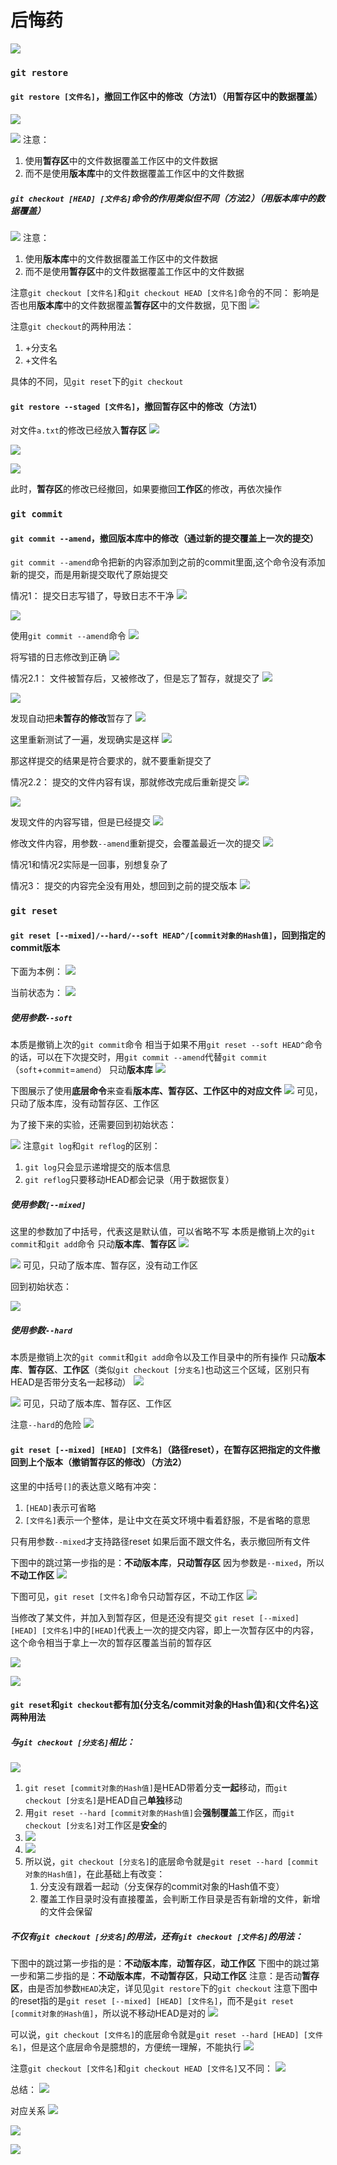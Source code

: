 # 后悔药

![](2022-12-05-22-41-13.png)

### ```git restore```

#### ```git restore [文件名]```，撤回工作区中的修改（方法1）（用暂存区中的数据覆盖）

![](2022-12-05-22-46-29.png)

![](2022-12-06-15-09-40.png)
注意：
1. 使用**暂存区**中的文件数据覆盖工作区中的文件数据
2. 而不是使用**版本库**中的文件数据覆盖工作区中的文件数据

##### ```git checkout [HEAD] [文件名]```命令的作用类似但不同（方法2）（用版本库中的数据覆盖）

![](2022-12-06-15-05-23.png)
注意：
1. 使用**版本库**中的文件数据覆盖工作区中的文件数据
2. 而不是使用**暂存区**中的文件数据覆盖工作区中的文件数据

注意```git checkout [文件名]```和```git checkout HEAD [文件名]```命令的不同：
影响是否也用**版本库**中的文件数据覆盖**暂存区**中的文件数据，见下图
![](2022-12-06-15-35-02.png)

注意```git checkout```的两种用法：
1. +分支名
2. +文件名
   
具体的不同，见```git reset```下的```git checkout```

#### ```git restore --staged [文件名]```，撤回暂存区中的修改（方法1）

对文件```a.txt```的修改已经放入**暂存区**
![](2022-12-05-22-52-20.png)

![](2022-12-05-22-55-53.png)

![](2022-12-05-22-57-04.png)

此时，**暂存区**的修改已经撤回，如果要撤回**工作区**的修改，再依次操作

### ```git commit```

#### ```git commit --amend```，撤回版本库中的修改（通过新的提交覆盖上一次的提交）

```git commit --amend```命令把新的内容添加到之前的commit里面,这个命令没有添加新的提交，而是用新提交取代了原始提交

情况1：
提交日志写错了，导致日志不干净
![](2022-12-05-23-13-32.png)

![](2022-12-05-23-18-21.png)

使用```git commit --amend```命令
![](2022-12-05-23-22-03.png)

将写错的日志修改到正确
![](2022-12-05-23-21-29.png)

情况2.1：
文件被暂存后，又被修改了，但是忘了暂存，就提交了
![](2022-12-05-23-30-16.png)

![](2022-12-05-23-32-52.png)

发现自动把**未暂存的修改**暂存了
![](2022-12-05-23-35-38.png)

这里重新测试了一遍，发现确实是这样
![](2022-12-05-23-45-27.png)

那这样提交的结果是符合要求的，就不要重新提交了

情况2.2：
提交的文件内容有误，那就修改完成后重新提交
![](2022-12-06-10-21-04.png)

![](2022-12-06-10-16-01.png)

发现文件的内容写错，但是已经提交
![](2022-12-06-10-16-59.png)

修改文件内容，用参数```--amend```重新提交，会覆盖最近一次的提交
![](2022-12-06-10-19-19.png)

情况1和情况2实际是一回事，别想复杂了

情况3：
提交的内容完全没有用处，想回到之前的提交版本
![](2022-12-06-10-22-40.png)

### ```git reset```

#### ```git reset [--mixed]/--hard/--soft HEAD^/[commit对象的Hash值]```，回到指定的commit版本

下面为本例：
![](2022-12-06-10-29-40.png)

当前状态为：
![](2022-12-06-10-35-27.png)

##### 使用参数```--soft```

本质是撤销上次的```git commit```命令
相当于如果不用```git reset --soft HEAD^```命令的话，可以在下次提交时，用```git commit --amend```代替```git commit```（```soft```+```commit```=```amend```）
只动**版本库**
![](2022-12-06-10-41-27.png)

下图展示了使用**底层命令**来查看**版本库、暂存区、工作区中的对应文件**
![](2022-12-06-10-54-34.png)
可见，只动了版本库，没有动暂存区、工作区

为了接下来的实验，还需要回到初始状态：

![](2022-12-06-11-03-58.png)
注意```git log```和```git reflog```的区别：
1. ```git log```只会显示递增提交的版本信息
2. ```git reflog```只要移动HEAD都会记录（用于数据恢复）

##### 使用参数```[--mixed]```

这里的参数加了中括号，代表这是默认值，可以省略不写
本质是撤销上次的```git commit```和```git add```命令
只动**版本库**、**暂存区**
![](2022-12-06-10-59-48.png)

![](2022-12-06-11-13-36.png)
可见，只动了版本库、暂存区，没有动工作区

回到初始状态：

![](2022-12-06-11-20-23.png)

##### 使用参数```--hard```

本质是撤销上次的```git commit```和```git add```命令以及工作目录中的所有操作
只动**版本库**、**暂存区**、**工作区**（类似```git checkout [分支名]```也动这三个区域，区别只有HEAD是否带分支名一起移动）
![](2022-12-06-13-36-24.png)

![](2022-12-06-13-40-10.png)
可见，只动了版本库、暂存区、工作区

注意```--hard```的危险
![](2022-12-06-13-42-21.png)

#### ```git reset [--mixed] [HEAD] [文件名]```（路径reset），在暂存区把指定的文件撤回到上个版本（撤销暂存区的修改）（方法2）

这里的中括号```[]```的表达意义略有冲突：
1. ```[HEAD]```表示可省略
2. ```[文件名]```表示一个整体，是让中文在英文环境中看着舒服，不是省略的意思

只有用参数```--mixed```才支持路径reset
如果后面不跟文件名，表示撤回所有文件

下图中的跳过第一步指的是：**不动版本库**，**只动暂存区**
因为参数是```--mixed```，所以**不动工作区**
![](2022-12-06-14-02-53.png)

下图可见，```git reset [文件名]```命令只动暂存区，不动工作区
![](2022-12-06-15-22-24.png)

当修改了某文件，并加入到暂存区，但是还没有提交
```git reset [--mixed] [HEAD] [文件名]```中的```[HEAD]```代表上一次的提交内容，即上一次暂存区中的内容，这个命令相当于拿上一次的暂存区覆盖当前的暂存区

![](2022-12-06-14-04-36.png)

![](2022-12-06-14-04-57.png)

#### ```git reset```和```git checkout```都有加{分支名/commit对象的Hash值}和{文件名}这两种用法

##### 与```git checkout [分支名]```相比：
![](2022-12-06-22-49-57.png)
1. ```git reset [commit对象的Hash值]```是HEAD带着分支**一起**移动，而```git checkout [分支名]```是HEAD自己**单独**移动
2. 用```git reset --hard [commit对象的Hash值]```会**强制覆盖**工作区，而```git checkout [分支名]```对工作区是**安全**的
3. ![](2022-12-06-14-17-45.png)
4. ![](2022-12-06-14-19-26.png)
5. 所以说，```git checkout [分支名]```的底层命令就是```git reset --hard [commit对象的Hash值]```，在此基础上有改变：
   1. 分支没有跟着一起动（分支保存的commit对象的Hash值不变）
   2. 覆盖工作目录时没有直接覆盖，会判断工作目录是否有新增的文件，新增的文件会保留

##### 不仅有```git checkout [分支名]```的用法，还有```git checkout [文件名]```的用法：
下图中的跳过第一步指的是：**不动版本库**，**动暂存区**，**动工作区**
下图中的跳过第一步和第二步指的是：**不动版本库**，**不动暂存区**，**只动工作区**
注意：是否动**暂存区**，由是否加参数```HEAD```决定，详见见```git restore```下的```git checkout```
注意下图中的reset指的是```git reset [--mixed] [HEAD] [文件名]```，而不是```git reset [commit对象的Hash值]```，所以说不移动HEAD是对的
![](2022-12-06-14-26-16.png)

可以说，```git checkout [文件名]```的底层命令就是```git reset --hard [HEAD] [文件名]```，但是这个底层命令是臆想的，方便统一理解，不能执行
![](2022-12-06-23-24-31.png)

注意```git checkout [文件名]```和```git checkout HEAD [文件名]```又不同：
![](2022-12-06-23-31-24.png)

总结：
![](2022-12-07-15-09-49.png)

对应关系
![](2022-12-07-15-17-38.png)

![](2022-12-07-15-14-07.png)

![](2022-12-07-15-19-46.png)
